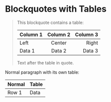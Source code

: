 # Blockquotes with Tables

> This blockquote contains a table:
>
> | Column 1 | Column 2 | Column 3 |
> | -------- | :------: | -------: |
> | Left     |  Center  |    Right |
> | Data 1   |  Data 2  |   Data 3 |
>
> Text after the table in quote.

Normal paragraph with its own table:

| Normal | Table |
| ------ | ----- |
| Row 1  | Data  |
